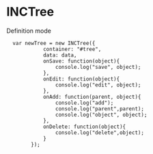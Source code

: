 # INCTree

Definition mode

      var newTree = new INCTree({
				container: "#tree",
				data: data,
				onSave: function(object){
					console.log("save", object);
				},
				onEdit: function(object){
					console.log("edit", object);
				},
				onAdd: function(parent, object){
					console.log("add");
					console.log("parent",parent);
					console.log("object", object);
				},
				onDelete: function(object){
					console.log("delete",object);
				}
			});

